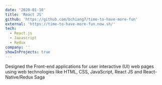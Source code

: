 ```yaml
---
date: '2020-01-10'
title: 'React JS'
github: 'https://github.com/bchiang7/time-to-have-more-fun'
external: 'https://time-to-have-more-fun.now.sh/'
tech:
  - React.js
  - Javascript
  - Redux
company: ''
showInProjects: true
---
```


Designed the Front-end applications for user interactive (UI) web pages using web technologies like HTML, CSS, JavaScript, React JS and React-Native/Redux Saga
